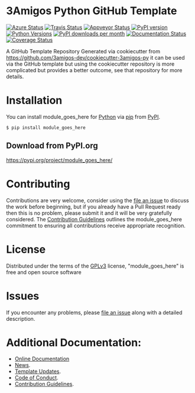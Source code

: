 # 3Amigos Python GitHub Template

[![Azure Status](https://dev.azure.com/timgates/timgates/_apis/build/status/3amigos-dev.3amigos-py?branchName=master)](https://dev.azure.com/timgates/timgates/_build/latest?definitionId=6&branchName=master)
[![Travis Status](https://travis-ci.org/3amigos-dev/3amigos-py.svg?branch=master)](https://travis-ci.org/3amigos-dev/3amigos-py)
[![Appveyor Status](https://ci.appveyor.com/api/projects/status/arf9j0ri5v0kg368?svg=true)](https://ci.appveyor.com/project/timgates42/3amigos-py)
[![PyPI version](https://img.shields.io/pypi/v/module_goes_here.svg)](https://pypi.org/project/module_goes_here)
[![Python Versions](https://img.shields.io/pypi/pyversions/module_goes_here.svg)](https://pypi.org/project/module_goes_here)
[![PyPI downloads per month](https://img.shields.io/pypi/dm/module_goes_here.svg)](https://pypi.org/project/module_goes_here)
[![Documentation Status](https://readthedocs.org/projects/module_goes_here/badge/?version=latest)](https://module_goes_here.readthedocs.io/en/latest/?badge=latest)
[![Coverage Status](https://coveralls.io/repos/github/3amigos-dev/3amigos-py/badge.svg)](https://coveralls.io/github/3amigos-dev/3amigos-py/)

A GitHub Template Repository Generated via cookiecutter from https://github.com/3amigos-dev/cookiecutter-3amigos-py it can be used via the GitHub template but using the cookiecutter repository is more complicated but provides a better outcome, see that repository for more details.

# Installation

You can install module_goes_here for
[Python](https://www.python.org/) via
[pip](https://pypi.org/project/pip/)
from [PyPI](https://pypi.org/).

```
$ pip install module_goes_here
```





## Download from PyPI.org

https://pypi.org/project/module_goes_here/



# Contributing

Contributions are very welcome, consider using the
[file an issue](https://github.com/3amigos-dev/3amigos-py/issues)
to discuss the work before beginning, but if you already have a Pull Request
ready then this is no problem, please submit it and it will be very gratefully
considered. The [Contribution Guidelines](CONTRIBUTING.md)
outlines the module_goes_here commitment to ensuring all
contributions receive appropriate recognition.

# License


Distributed under the terms of the [GPLv3](https://opensource.org/licenses/GPL-3.0)
license, "module_goes_here" is free and open source software


# Issues

If you encounter any problems, please
[file an issue](https://github.com/3amigos-dev/3amigos-py/issues)
along with a detailed description.

# Additional Documentation:

* [Online Documentation](https://module_goes_here.readthedocs.io/en/latest/)
* [News](NEWS.rst).
* [Template Updates](COOKIECUTTER_UPDATES.md).
* [Code of Conduct](CODE_OF_CONDUCT.md).
* [Contribution Guidelines](CONTRIBUTING.md).
